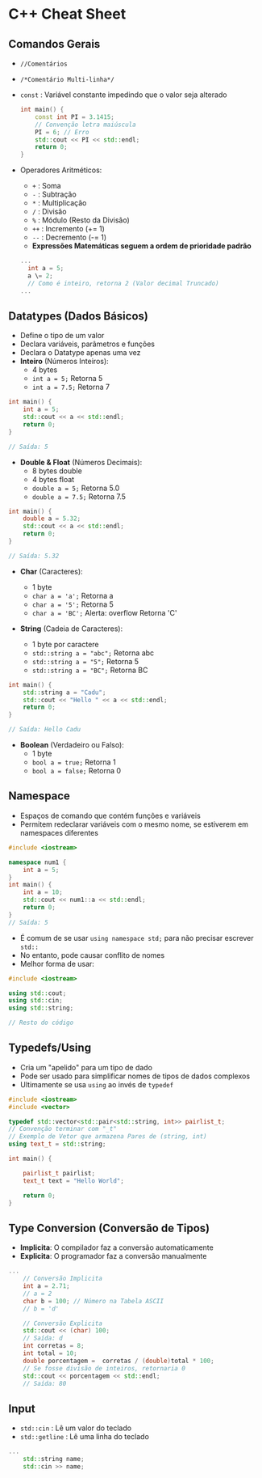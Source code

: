 # C++ Cheat Sheet

## Comandos Gerais

- ``` //Comentários ```
- ``` /*Comentário Multi-linha*/ ```
- ```const``` : Variável constante
  impedindo que o valor seja alterado

  ```c++
  int main() {
      const int PI = 3.1415; 
      // Convenção letra maiúscula
      PI = 6; // Erro
      std::cout << PI << std::endl;
      return 0;
  }
  ```

- Operadores Aritméticos:
  - ```+``` : Soma
  - ```-``` : Subtração
  - ```*``` : Multiplicação
  - ```/``` : Divisão
  - ```%``` : Módulo (Resto da Divisão)
  - ```++``` : Incremento (+= 1)
  - ```--``` : Decremento (-= 1)
  - **Expressões Matemáticas seguem a ordem de prioridade padrão**

  ```c++
  ...
    int a = 5;
    a \= 2;
    // Como é inteiro, retorna 2 (Valor decimal Truncado)
  ...
  ```

## Datatypes (Dados Básicos)

- Define o tipo de um valor
- Declara variáveis, parâmetros e funções
- Declara o Datatype apenas uma vez
- **Inteiro** (Números Inteiros):
  - 4 bytes
  - ```int a = 5;```  Retorna 5
  - ```int a = 7.5;``` Retorna 7

```c++
int main() {
    int a = 5;
    std::cout << a << std::endl;
    return 0;
}

// Saída: 5
```

- **Double & Float** (Números Decimais):
  - 8 bytes double
  - 4 bytes float
  - ```double a = 5;```  Retorna 5.0
  - ```double a = 7.5;``` Retorna 7.5

```c++
int main() {
    double a = 5.32;
    std::cout << a << std::endl;
    return 0;
}

// Saída: 5.32
```

- **Char** (Caracteres):
  - 1 byte
  - ```char a = 'a';```  Retorna a
  - ```char a = '5';``` Retorna 5
  - ```char a = 'BC';``` Alerta: overflow
  Retorna 'C'

- **String** (Cadeia de Caracteres):
  - 1 byte por caractere
  - ```std::string a = "abc";```  Retorna abc
  - ```std::string a = "5";``` Retorna 5
  - ```std::string a = "BC";``` Retorna BC

```c++
int main() {
    std::string a = "Cadu";
    std::cout << "Hello " << a << std::endl;
    return 0;
}

// Saída: Hello Cadu
```

- **Boolean** (Verdadeiro ou Falso):
  - 1 byte
  - ```bool a = true;```  Retorna 1
  - ```bool a = false;``` Retorna 0

## Namespace

- Espaços de comando que contém funções e variáveis
- Permitem redeclarar variáveis com o mesmo nome, se estiverem em namespaces diferentes

```c++
#include <iostream>

namespace num1 {
    int a = 5;
}
int main() {
    int a = 10;
    std::cout << num1::a << std::endl;
    return 0;
}
// Saída: 5
```

- É comum de se usar ```using namespace std;``` para não precisar escrever ```std::```
- No entanto, pode causar conflito de nomes
- Melhor forma de usar:
  
```c++
#include <iostream>

using std::cout;
using std::cin;
using std::string;

// Resto do código
```

## Typedefs/Using

- Cria um "apelido" para um tipo de dado
- Pode ser usado para simplificar nomes de tipos de dados complexos
- Ultimamente se usa ```using``` ao invés de ```typedef```

```c++
#include <iostream>
#include <vector>

typedef std::vector<std::pair<std::string, int>> pairlist_t;
// Convenção terminar com "_t"
// Exemplo de Vetor que armazena Pares de (string, int)
using text_t = std::string;

int main() {

    pairlist_t pairlist;
    text_t text = "Hello World";

    return 0;
}

```

## Type Conversion (Conversão de Tipos)

- **Implicita**: O compilador faz a conversão automaticamente
- **Explicita**: O programador faz a conversão manualmente

```c++
...
    // Conversão Implicita
    int a = 2.71;
    // a = 2
    char b = 100; // Número na Tabela ASCII
    // b = 'd'

    // Conversão Explicita
    std::cout << (char) 100;
    // Saída: d
    int corretas = 8;
    int total = 10;
    double porcentagem =  corretas / (double)total * 100;
    // Se fosse divisão de inteiros, retornaria 0
    std::cout << porcentagem << std::endl;
    // Saída: 80

```

## Input

- ```std::cin``` : Lê um valor do teclado
- ```std::getline``` : Lê uma linha do teclado

```c++
...
    std::string name;
    std::cin >> name;

    

```
